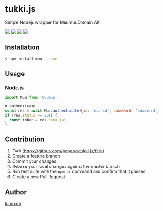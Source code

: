 tukki.js
========

Simple Nodejs wrapper for MuumuuDomain API

<a href="https://www.npmjs.com/package/muumuu" title="npm"><img src="http://img.shields.io/npm/v/muumuu.svg?style=flat-square"></a>
<a href="https://travis-ci.org/pepabo/tukki.js" title="travis"><img src="https://img.shields.io/travis/pepabo/tukki.js.svg?style=flat-square"></a>
<a href="https://coveralls.io/github/pepabo/tukki.js" title="coveralls"><img src="https://img.shields.io/coveralls/pepabo/tukki.js.svg?style=flat-square"></a>
<a href="https://github.com/pepabo/tukki.js/blob/master/MIT-LICENSE" title="MIT License"><img src="https://img.shields.io/badge/license-MIT-blue.svg?style=flat-square"></a>

Installation
------------

```sh
$ npm install muu --save
```

Usage
-----

### Node.js

```javascript
import Muu from 'muumuu'

# authenticate
const res = await Muu.authenticate({id: 'muu-id', password: 'password'})
if (res.status == 201) {
  const token = res.data.jwt
}
```

Contribution
------------

1. Fork (https://github.com/pepabo/tukki.js/fork)
1. Create a feature branch
1. Commit your changes
1. Rebase your local changes against the master branch
1. Run test suite with the `npm ci` command and confirm that it passes
1. Create a new Pull Request

Author
------

[kimromi](https://github.com/kimromi)
